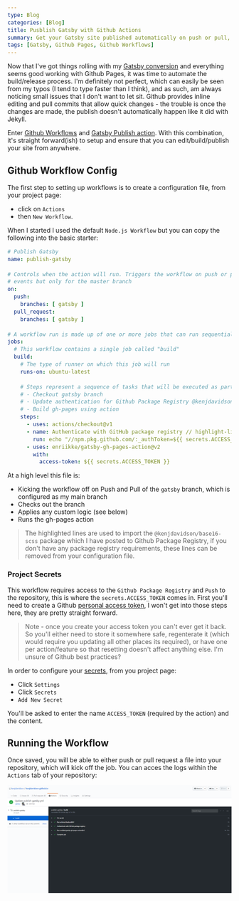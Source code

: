 ```yaml
---
type: Blog
categories: [Blog]
title: Pusblish Gatsby with Github Actions
summary: Get your Gatsby site published automatically on push or pull, without needing to be home
tags: [Gatsby, Github Pages, Github Workflows]
---
```


Now that I've got things rolling with my [Gatsby conversion](/writing/2020/03/01/here-comes-gatsby) and everything seems good working with Github Pages, it was time to automate the build/release process.  I'm definitely not perfect, which can easily be seen from my typos (I tend to type faster than I think), and as such, am always noticing small issues that I don't want to let sit.  Github provides inline editing and pull commits that allow quick changes - the trouble is once the changes are made, the publish doesn't automatically happen like it did with Jekyll.

Enter [Github Workflows](https://help.github.com/en/actions/configuring-and-managing-workflows/configuring-and-managing-workflow-files-and-runs) and [Gatsby Publish action](https://github.com/marketplace/actions/gatsby-publish).  With this combination, it's straight forward(ish) to setup and ensure that you can edit/build/publish your site from anywhere.

## Github Workflow Config

The first step to setting up workflows is to create a configuration file, from your project page:
- click on `Actions` 
- then `New Workflow`.  

When I started I used the default `Node.js Workflow` but you can copy the following into the basic starter:

```yml
# Publish Gatsby
name: publish-gatsby

# Controls when the action will run. Triggers the workflow on push or pull request 
# events but only for the master branch
on:
  push:
    branches: [ gatsby ]
  pull_request:
    branches: [ gatsby ]

# A workflow run is made up of one or more jobs that can run sequentially or in parallel
jobs:
  # This workflow contains a single job called "build"
  build:
    # The type of runner on which this job will run
    runs-on: ubuntu-latest

    # Steps represent a sequence of tasks that will be executed as part of the job
    # - Checkout gatsby branch
    # - Update authentication for Github Package Registry @kenjdavidson/base16-scss
    # - Build gh-pages using action
    steps:
      - uses: actions/checkout@v1
      - name: Authenticate with GitHub package registry // highlight-line
        run: echo "//npm.pkg.github.com/:_authToken=${{ secrets.ACCESS_TOKEN }}" > ~/.npmrc // highlight-line
      - uses: enriikke/gatsby-gh-pages-action@v2
        with:
          access-token: ${{ secrets.ACCESS_TOKEN }}
```

At a high level this file is:
- Kicking the workflow off on Push and Pull of the `gatsby` branch, which is configured as my main branch
- Checks out the branch
- Applies any custom logic (see below)
- Runs the gh-pages action

> The highlighted lines are used to import the `@kenjdavidson/base16-scss` package which I have posted to Github Package Registry, if you don't have any package registry requirements, these lines can be removed from your configuration file.

### Project Secrets

This workflow requires access to the `Github Package Registry` and `Push` to the repository, this is where the `secrets.ACCESS_TOKEN` comes in.  First you'll need to create a Github [personal access token](https://help.github.com/en/github/authenticating-to-github/creating-a-personal-access-token-for-the-command-line), I won't get into those steps here, they are pretty straight forward.

> Note - once you create your access token you can't ever get it back.  So you'll either need to store it somewhere safe, regenterate it (which would require you updating all other places its required), or have one per action/feature so that resetting doesn't affect anything else.  I'm unsure of Github best practices?

In order to configure your [secrets](https://help.github.com/en/actions/configuring-and-managing-workflows/creating-and-storing-encrypted-secrets), from you project page:
- Click `Settings`
- Click `Secrets`
- `Add New Secret` 

You'll be asked to enter the name `ACCESS_TOKEN` (required by the action) and the content.

## Running the Workflow

Once saved, you will be able to either push or pull request a file into your repository, which will kick off the job.  You can acces the logs within the `Actions` tab of your repository:

![Publish Gatsby Workflow](./github-gatsby-publish.png)
